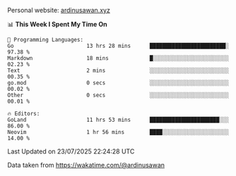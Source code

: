 Personal website: [ardinusawan.xyz](https://ardinusawan.xyz)

<!--START_SECTION:waka-->
📊 **This Week I Spent My Time On** 

```text
💬 Programming Languages: 
Go                       13 hrs 28 mins      ████████████████████████░   97.38 % 
Markdown                 18 mins             █░░░░░░░░░░░░░░░░░░░░░░░░   02.23 % 
Text                     2 mins              ░░░░░░░░░░░░░░░░░░░░░░░░░   00.35 % 
go.mod                   0 secs              ░░░░░░░░░░░░░░░░░░░░░░░░░   00.02 % 
Other                    0 secs              ░░░░░░░░░░░░░░░░░░░░░░░░░   00.01 % 

🔥 Editors: 
GoLand                   11 hrs 53 mins      ██████████████████████░░░   86.00 % 
Neovim                   1 hr 56 mins        ████░░░░░░░░░░░░░░░░░░░░░   14.00 % 
```


 Last Updated on 23/07/2025 22:24:28 UTC
<!--END_SECTION:waka-->
Data taken from https://wakatime.com/@ardinusawan
